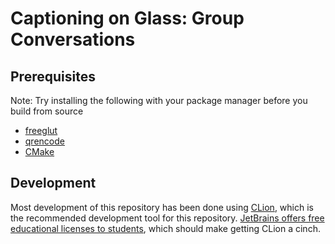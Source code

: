 # Captioning on Glass: Group Conversations

## Prerequisites

Note: Try installing the following with your package manager before you build from source

- [freeglut](http://freeglut.sourceforge.net/)
- [qrencode](https://fukuchi.org/works/qrencode/)
- [CMake](https://cmake.org/)

## Development

Most development of this repository has been done using [CLion](https://www.jetbrains.com/clion/), which is the
recommended development tool for this repository.
[JetBrains offers free educational licenses to students](https://www.jetbrains.com/community/education/#students), which
should make getting CLion a cinch.